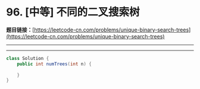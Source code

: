 # 96. [中等] 不同的二叉搜索树

**题目链接：**[https://leetcode-cn.com/problems/unique-binary-search-trees](https://leetcode-cn.com/problems/unique-binary-search-trees)

---

<Cards card="leetcode_96_unique-binary-search-trees"></Cards>

---

```java
class Solution {
    public int numTrees(int n) {
        
    }
}
```